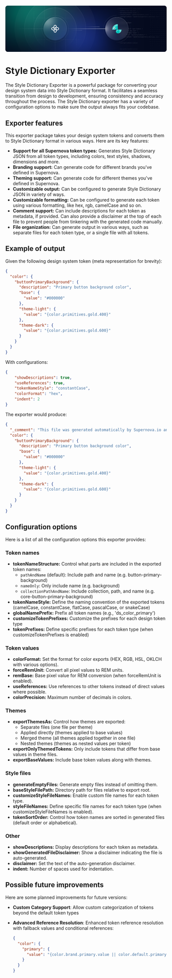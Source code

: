 ![Style Dictionary Exporter](https://raw.githubusercontent.com/Supernova-Studio/exporters/main/exporters/style-dictionary/resources/header.png)

# Style Dictionary Exporter

The Style Dictionary Exporter is a powerful package for converting your design system data into Style Dictionary format. It facilitates a seamless transition from design to development, ensuring consistency and accuracy throughout the process. The Style Dictionary exporter has a variety of configuration options to make sure the output always fits your codebase.

## Exporter features

This exporter package takes your design system tokens and converts them to Style Dictionary format in various ways. Here are its key features:

- **Support for all Supernova token types:** Generates Style Dictionary JSON from all token types, including colors, text styles, shadows, dimensions and more.
- **Branding support:** Can generate code for different brands you've defined in Supernova.
- **Theming support:** Can generate code for different themes you've defined in Supernova.
- **Customizable output:** Can be configured to generate Style Dictionary JSON in variety of ways.
- **Customizable formatting:** Can be configured to generate each token using various formatting, like hex, rgb, camelCase and so on.
- **Comment support:** Can include descriptions for each token as metadata, if provided. Can also provide a disclaimer at the top of each file to prevent people from tinkering with the generated code manually.
- **File organization:** Can generate output in various ways, such as separate files for each token type, or a single file with all tokens.

## Example of output

Given the following design system token (meta representation for brevity):

```json
{
  "color": {
    "buttonPrimaryBackground": {
      "description": "Primary button background color",
      "base": {
        "value": "#000000"
      },
      "theme-light": {
        "value": "{color.primitives.gold.400}"
      },
      "theme-dark": {
        "value": "{color.primitives.gold.600}"
      }
    }
  }
}
```

With configurations:

```json
{
    "showDescriptions": true,
    "useReferences": true,
    "tokenNameStyle": "constantCase",
    "colorFormat": "hex",
    "indent": 2
}
```

The exporter would produce:

```json
{
  "_comment": "This file was generated automatically by Supernova.io and should not be changed manually.",
  "color": {
    "buttonPrimaryBackground": {
      "description": "Primary button background color",
      "base": {
        "value": "#000000"
      },
      "theme-light": {
        "value": "{color.primitives.gold.400}"
      },
      "theme-dark": {
        "value": "{color.primitives.gold.600}"
      }
    }
  }
}
```

## Configuration options

Here is a list of all the configuration options this exporter provides:

### Token names
- **tokenNameStructure:** Control what parts are included in the exported token names:
  - `pathAndName` (default): Include path and name (e.g. button-primary-background)
  - `nameOnly`: Only include name (e.g. background)
  - `collectionPathAndName`: Include collection, path, and name (e.g. core-button-primary-background)
- **tokenNameStyle:** Define the naming convention of the exported tokens (camelCase, constantCase, flatCase, pascalCase, or snakeCase)
- **globalNamePrefix:** Prefix all token names (e.g., 'ds_color_primary')
- **customizeTokenPrefixes:** Customize the prefixes for each design token type
- **tokenPrefixes:** Define specific prefixes for each token type (when customizeTokenPrefixes is enabled)

### Token values
- **colorFormat:** Set the format for color exports (HEX, RGB, HSL, OKLCH with various options).
- **forceRemUnit:** Convert all pixel values to REM units.
- **remBase:** Base pixel value for REM conversion (when forceRemUnit is enabled).
- **useReferences:** Use references to other tokens instead of direct values where possible.
- **colorPrecision:** Maximum number of decimals in colors.

### Themes
- **exportThemesAs:** Control how themes are exported:
  - Separate files (one file per theme)
  - Applied directly (themes applied to base values)
  - Merged theme (all themes applied together in one file)
  - Nested themes (themes as nested values per token)
- **exportOnlyThemedTokens:** Only include tokens that differ from base values in theme files.
- **exportBaseValues:** Include base token values along with themes.

### Style files
- **generateEmptyFiles:** Generate empty files instead of omitting them.
- **baseStyleFilePath:** Directory path for files relative to export root.
- **customizeStyleFileNames:** Enable custom file names for each token type.
- **styleFileNames:** Define specific file names for each token type (when customizeStyleFileNames is enabled).
- **tokenSortOrder:** Control how token names are sorted in generated files (default order or alphabetical).

### Other
- **showDescriptions:** Display descriptions for each token as metadata.
- **showGeneratedFileDisclaimer:** Show a disclaimer indicating the file is auto-generated.
- **disclaimer:** Set the text of the auto-generation disclaimer.
- **indent:** Number of spaces used for indentation.

## Possible future improvements

Here are some planned improvements for future versions:

- **Custom Category Support**: Allow custom categorization of tokens beyond the default token types

- **Advanced Reference Resolution**: Enhanced token reference resolution with fallback values and conditional references:
  ```json
  {
    "color": {
      "primary": {
        "value": "{color.brand.primary.value || color.default.primary.value}"
      }
    }
  }
  ```